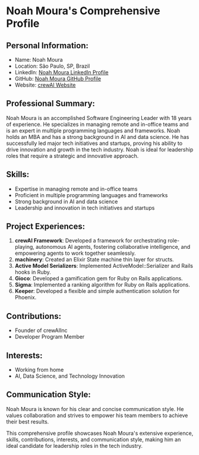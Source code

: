 # Noah Moura's Comprehensive Profile

## Personal Information:
- Name: Noah Moura
- Location: São Paulo, SP, Brazil
- LinkedIn: [Noah Moura LinkedIn Profile](https://www.linkedin.com/in/joaomdmoura/)
- GitHub: [Noah Moura GitHub Profile](https://github.com/joaomdmoura)
- Website: [crewAI Website](https://crewai.com)

## Professional Summary:
Noah Moura is an accomplished Software Engineering Leader with 18 years of experience. He specializes in managing remote and in-office teams and is an expert in multiple programming languages and frameworks. Noah holds an MBA and has a strong background in AI and data science. He has successfully led major tech initiatives and startups, proving his ability to drive innovation and growth in the tech industry. Noah is ideal for leadership roles that require a strategic and innovative approach.

## Skills:
- Expertise in managing remote and in-office teams
- Proficient in multiple programming languages and frameworks
- Strong background in AI and data science
- Leadership and innovation in tech initiatives and startups

## Project Experiences:
1. **crewAI Framework**: Developed a framework for orchestrating role-playing, autonomous AI agents, fostering collaborative intelligence, and empowering agents to work together seamlessly.
2. **machinery**: Created an Elixir State machine thin layer for structs.
3. **Active Model Serializers**: Implemented ActiveModel::Serializer and Rails hooks in Ruby.
4. **Gioco**: Developed a gamification gem for Ruby on Rails applications.
5. **Sigma**: Implemented a ranking algorithm for Ruby on Rails applications.
6. **Keeper**: Developed a flexible and simple authentication solution for Phoenix.

## Contributions:
- Founder of crewAIInc
- Developer Program Member

## Interests:
- Working from home
- AI, Data Science, and Technology Innovation

## Communication Style:
Noah Moura is known for his clear and concise communication style. He values collaboration and strives to empower his team members to achieve their best results.

This comprehensive profile showcases Noah Moura's extensive experience, skills, contributions, interests, and communication style, making him an ideal candidate for leadership roles in the tech industry.